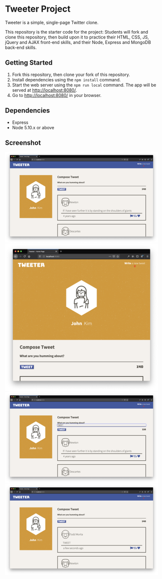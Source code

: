# Tweeter Project

Tweeter is a simple, single-page Twitter clone.

This repository is the starter code for the project: Students will fork and clone this repository, then build upon it to practice their HTML, CSS, JS, jQuery and AJAX front-end skills, and their Node, Express and MongoDB back-end skills.

## Getting Started

1. Fork this repository, then clone your fork of this repository.
2. Install dependencies using the `npm install` command.
3. Start the web server using the `npm run local` command. The app will be served at <http://localhost:8080/>.
4. Go to <http://localhost:8080/> in your browser.

## Dependencies

- Express
- Node 5.10.x or above

## Screenshot
!["Screenshot of main page desktop version"](/docs/desktop-ver.png)
!["Screenshot of main page tablet version"](/docs/tablet-ver.png)
!["Screenshot of tweet compose box"](/docs/new-tweet.png)
!["Screenshot of new tweet posted"](/docs/new-tweet-displayed.png)
